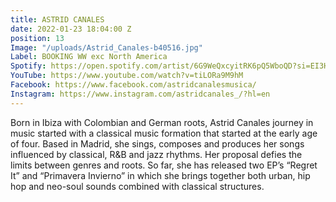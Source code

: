 ```yaml
---
title: ASTRID CANALES
date: 2022-01-23 18:04:00 Z
position: 13
Image: "/uploads/Astrid_Canales-b40516.jpg"
Label: BOOKING WW exc North America
Spotify: https://open.spotify.com/artist/6G9WeQxcyitRK6pQ5WboQD?si=EI3H-9vRQpeoaCNPEKH26g
YouTube: https://www.youtube.com/watch?v=tiLORa9M9hM
Facebook: https://www.facebook.com/astridcanalesmusica/
Instagram: https://www.instagram.com/astridcanales_/?hl=en
---
```


Born in Ibiza with Colombian and German roots, Astrid Canales journey in music started with a classical music formation that started at the early age of four. Based in Madrid, she sings, composes and produces her songs influenced by classical, R&B and jazz rhythms. Her proposal defies the limits between genres and roots. So far, she has released two EP’s “Regret It” and “Primavera Invierno” in which she brings together both urban, hip hop and neo-soul sounds combined with classical structures.